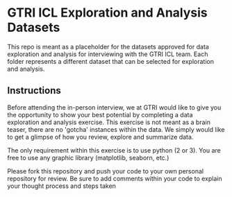 # GTRI ICL Exploration and Analysis Datasets
This repo is meant as a placeholder for the datasets approved for data exploration and analysis for interviewing with the GTRI ICL team. Each folder represents a different dataset that can be selected for exploration and analysis.

## Instructions
Before attending the in-person interview, we at GTRI would like to give you the opportunity to show your best potential by completing a data exploration and analysis exercise. This exercise is not meant as a brain teaser, there are no 'gotcha' instances within the data. We simply would like to get a glimpse of how you review, explore and summarize data.

The only requirement within this exercise is to use python (2 or 3). You are free to use any graphic library (matplotlib, seaborn, etc.)

Please fork this repository and push your code to your own personal repository for review. Be sure to add comments within your code to explain your thought process and steps taken
